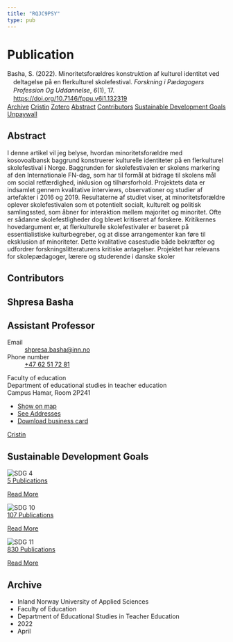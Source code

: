 ```yaml
---
title: "RQJC9PSY"
type: pub
---
```

<h1>Publication</h1>
<article id="csl-bib-container-RQJC9PSY" class="csl-bib-container">
  <div class="csl-bib-body" style="line-height: 1.35; padding-left: 1em; text-indent:-1em;">
  <div class="csl-entry">Basha, S. (2022). Minoritetsfor&#xE6;ldres konstruktion af kulturel identitet ved deltagelse p&#xE5; en flerkulturel skolefestival. <i>Forskning i P&#xE6;dagogers Profession Og Uddannelse</i>, <i>6</i>(1), 17. <a href="https://doi.org/10.7146/fppu.v6i1.132319">https://doi.org/10.7146/fppu.v6i1.132319</a></div>
</div>
  <div class="csl-bib-buttons">
    <a href="#taxonomy-article-RQJC9PSY" class="csl-bib-button">Archive</a>
    <a href="https://app.cristin.no/results/show.jsf?id=2017251" alt="Cristin URL" class="csl-bib-button">Cristin</a>
    <a href="http://zotero.org/groups/5402882/items/RQJC9PSY" alt="Zotero URL" class="csl-bib-button">Zotero</a>
    <a href="#abstract-article-RQJC9PSY" class="csl-bib-button">Abstract</a>
    <a href="#contributors-article-RQJC9PSY" class="csl-bib-button">Contributors</a>
    <a href="#sdg-article-RQJC9PSY" class="csl-bib-button">Sustainable Development Goals</a>
    <a href="https://tidsskrift.dk/FPPU/article/download/132319/177593" class="csl-bib-button">Unpaywall</a>
  </div>
  <div id="csl-bib-meta-container-RQJC9PSY"></div>
</article>
<div id="csl-bib-meta-RQJC9PSY" class="csl-bib-meta">
  <article id="abstract-article-RQJC9PSY" class="abstract-article">
    <h1>Abstract</h1>
    I denne artikel vil jeg belyse, hvordan minoritetsforældre med kosovoalbansk baggrund konstruerer kulturelle identiteter på en flerkulturel skolefestival i Norge. Baggrunden for skolefestivalen er skolens markering af den Internationale FN-dag, som har til formål at bidrage til skolens mål om social retfærdighed, inklusion og tilhørsforhold. Projektets data er indsamlet gennem kvalitative interviews, observationer og studier af artefakter i 2016 og 2019. Resultaterne af studiet viser, at minoritetsforældre oplever skolefestivalen som et potentielt socialt, kulturelt og politisk samlingssted, som åbner for interaktion mellem majoritet og minoritet. Ofte er sådanne skolefestligheder dog blevet kritiseret af forskere. Kritikernes hovedargument er, at flerkulturelle skolefestivaler er baseret på essentialistiske kulturbegreber, og at disse arrangementer kan føre til eksklusion af minoriteter. Dette kvalitative casestudie både bekræfter og udfordrer forskningslitteraturens kritiske antagelser. Projektet har relevans for skolepædagoger, lærere og studerende i danske skoler
  </article>
  <article id="contributors-article-RQJC9PSY" class="contributors-article">
    <h1>Contributors</h1>
    <div class="personas"> <div class="vrtx-hinn-person-card"> <div class="photo"> <i class="lar la-user-circle missing-person"></i> </div> <div class="info"> <hgroup><h1>Shpresa Basha</h1> <h2>Assistant Professor</h2> </hgroup><dl> <dt>Email</dt> <dd> <a href="mailto:shpresa.basha@inn.no">shpresa.basha@inn.no</a> </dd> <dt>Phone number</dt> <dd><a href="tel:+4762517281"> +47 62 51 72 81 </a></dd> </dl> <p> Faculty of education<br> Department of educational studies in teacher education<br> Campus Hamar, Room 2P241 </p> <ul class="vrtx-hinn-links"> <li><a href="https://www.google.com/maps?q=60.796004,11.072099">Show on map</a></li> <li><a href="https://www.inn.no/english/find-an-employee/shpresa-basha.html#vrtx-hinn-addresses">See Addresses</a></li> <li><a href="https://www.inn.no/english/find-an-employee/shpresa-basha.html?vrtx=vcf">Download business card</a></li> </ul> </div> </div> <a href="https://app.cristin.no/persons/show.jsf?id=779375" alt="Cristin URL" class="personas-cristin">Cristin</a> </div>
  </article>
  <article id="sdg-article-RQJC9PSY" class="sdg-article">
    <h1>Sustainable Development Goals</h1>
    <div class="sdg-container"><div id="sdg4" class="sdg"> <img src="{{< params subfolder >}}images/sdg/sdg04_en.png" class="image" alt="SDG 4"> <div class="sdg-overlay"> <a href="{{< params subfolder >}}en/archive/?sdg=4#archive" class="sdg-publication-count"><span>5</span> Publications</a> <p><a href="https://sdgs.un.org/goals/goal4" class="sdg-read-more">Read More</a></p> </div> </div> <div id="sdg10" class="sdg"> <img src="{{< params subfolder >}}images/sdg/sdg10_en.png" class="image" alt="SDG 10"> <div class="sdg-overlay"> <a href="{{< params subfolder >}}en/archive/?sdg=10#archive" class="sdg-publication-count"><span>107</span> Publications</a> <p><a href="https://sdgs.un.org/goals/goal10" class="sdg-read-more">Read More</a></p> </div> </div> <div id="sdg11" class="sdg"> <img src="{{< params subfolder >}}images/sdg/sdg11_en.png" class="image" alt="SDG 11"> <div class="sdg-overlay"> <a href="{{< params subfolder >}}en/archive/?sdg=11#archive" class="sdg-publication-count"><span>830</span> Publications</a> <p><a href="https://sdgs.un.org/goals/goal11" class="sdg-read-more">Read More</a></p> </div> </div></div>
  </article>
  <article id="taxonomy-article-RQJC9PSY" class="taxonomy-article">
    <h1>Archive</h1>
    <ul>
      <li>Inland Norway University of Applied Sciences</li>
      <li>Faculty of Education</li>
      <li>Department of Educational Studies in Teacher Education</li>
      <li>2022</li>
      <li>April</li>
    </ul>
  </article>
</div>
